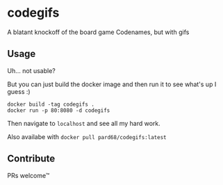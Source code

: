 # codegifs

A blatant knockoff of the board game Codenames, but with gifs

## Usage
Uh... not usable?

But you can just build the docker image and then run it to see what's up I guess :)

```
docker build -tag codegifs .
docker run -p 80:8080 -d codegifs
```

Then navigate to `localhost` and see all my hard work.

Also availabe with `docker pull pard68/codegifs:latest`

## Contribute
PRs welcome™
